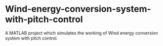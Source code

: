 # Wind-energy-conversion-system-with-pitch-control
A MATLAB project which simulates the working of Wind energy conversion system with pitch control.
